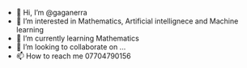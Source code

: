 - 👋 Hi, I’m @gaganerra
- 👀 I’m interested in Mathematics, Artificial intellignece and Machine learning
- 🌱 I’m currently learning Mathematics
- 💞️ I’m looking to collaborate on ...
- 📫 How to reach me 07704790156

<!---
gaganerra/gaganerra is a ✨ special ✨ repository because its `README.md` (this file) appears on your GitHub profile.
You can click the Preview link to take a look at your changes.
--->
